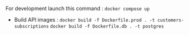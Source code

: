 For development launch this command : `docker compose up`

- Build API images :
  `docker build -f Dockerfile.prod . -t customers-subscriptions`
  `docker build -f Dockerfile.db . -t postgres`
